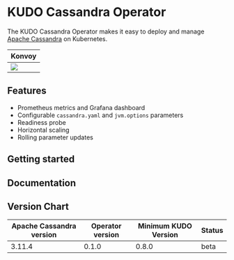 # KUDO Cassandra Operator

The KUDO Cassandra Operator makes it easy to deploy and manage [Apache
Cassandra](http://cassandra.apache.org/) on Kubernetes.

| Konvoy                                                                                                                                                                                                                                                                                                                                                                                                      |
| ------------                                                                                                                                                                                                                                                                                                                                                                                                |
| <a href="https://teamcity.mesosphere.io/viewType.html?buildTypeId=Frameworks_DataServices_Kudo_Cassandra_Nightly_CassandraNightlyKonvoyKudo&branch_Frameworks_DataServices_Kudo_Cassandra_Nightly=%3Cdefault%3E&tab=buildTypeStatusDiv"><img src="https://teamcity.mesosphere.io/app/rest/builds/buildType:(id:Frameworks_DataServices_Kudo_Cassandra_Nightly_CassandraNightlyKonvoyKudo)/statusIcon"/></a> |

## Features

- Prometheus metrics and Grafana dashboard
- Configurable `cassandra.yaml` and `jvm.options` parameters
- Readiness probe
- Horizontal scaling
- Rolling parameter updates

## Getting started

## Documentation

## Version Chart

| Apache Cassandra version | Operator version | Minimum KUDO Version | Status |
| ------------             | ----------       | -------------------- | ------ |
| 3.11.4                   | 0.1.0            | 0.8.0                | beta   |

